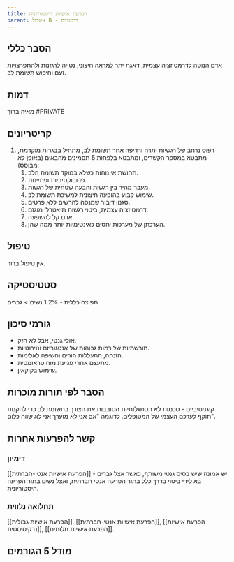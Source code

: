 ```yaml
---
title: הפרעת אישיות היסטוריונית
parent: אשכול B - דרמטיים
---
```


## הסבר כללי 
אדם הנוטה לדרמטיזציה עצמית, דאגת יתר למראה חיצוני, נטייה לרגזנות ולהתפרצויות זעם וחיפוש תשומת לב.
## דמות
מאיה ברוך #PRIVATE

## קריטריונים
1. דפוס נרחב של רגשיות יתרה ורדיפה אחר תשומת לב, מתחיל בבגרות מוקדמת, מתבטא במספר הקשרים, ומתבטא בלפחות 5 תסמינים מהבאים (באופן לא מבוסס):
	1. תחושת אי נוחות כשלא במוקד תשומת הלב.
	2. פרובוקטיביות ופתיינות.
	3. מעבר מהיר בין רגשות והבעה שטחית של רגשות.
	4. שימוש קבוע בהופעה חיצונית למשיכת תשומת לב.
	5. סגנון דיבור שמנסה להרשים ללא פרטים.
	6. דרמטיזציה עצמית, ביטוי רגשות תיאטרלי מוגזם.
	7. אדם קל להשפעה.
	8. הערכתן של מערכות יחסים כאינטימיות יותר ממה שהן.
## טיפול
אין טיפול ברור.

## סטטיסטיקה
תפוצה כללית - 1.2%
נשים > גברים
## גורמי סיכון
- אולי גנטי, אבל לא חזק.
- תורשתיות של רמות גבוהות של אנטגוריזם ונוירוטיות.
- הזנחה, התעללות הורים וחשיפה לאלימות.
- מתעצם אחרי פגיעת מוח טראומטית.
- שימוש בקוקאין.
## הסבר לפי תורות מוכרות
קוגניטיביים - סכמות לא הסתגלותיות הסובבות את הצורך בתשומת לב כדי להקנות תוקף לערכם העצמי של המטופלים. לדוגמה "אם אני לא מוערך אני לא שווה כלום".

## קשר להפרעות אחרות

### דימיון
[[הפרעת אישיות אנטי-חברתית]] - יש אמונה שיש בסיס גנטי משותף, כאשר אצל גברים בא לידי ביטוי בדרך כלל בתור הפרעה אנטי חברתית, ואצל נשים בתור הפרעה היסטוריונית.
### תחלואה נלווית
[[הפרעת אישיות גבולית]], [[הפרעת אישיות אנטי-חברתית]], [[הפרעת אישיות נרקיסיסטית]], [[הפרעת אישיות תלותית]].
## מודל 5 הגורמים



<script src="https://utteranc.es/client.js"
        repo="AdiShamir/AdiShamir.github.io"
        issue-term="pathname"
        label="comment"
        theme="github-dark"
        crossorigin="anonymous"
        async>
</script>
